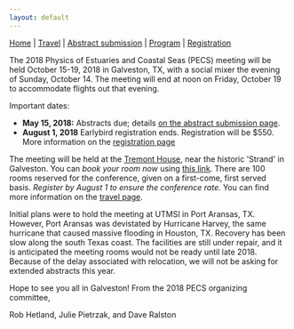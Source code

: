 ```yaml
---
layout: default
---
```


[Home](./) | [Travel](./travel) | [Abstract submission](./submissions) | [Program](./program) | [Registration](./registration)


The 2018 Physics of Estuaries and Coastal Seas (PECS) meeting will be held October 15-19, 2018 in Galveston, TX, with a social mixer the evening of Sunday, October 14. The meeting will end at noon on Friday, October 19 to accommodate flights out that evening.

Important dates: 
 - **May 15, 2018:** Abstracts due; details [on the abstract submission page](./submissions).
 - **August 1, 2018** Earlybird registration ends. Registration will be $550. More information on the [registration page](./registration)
  

The meeting will be held at the [Tremont House](http://www.thetremonthouse.com/), near the historic 'Strand' in Galveston. You can *book your room now* using [this link](https://www.wyndhamhotels.com/wyndham-grand/galveston-texas/the-tremont-house-a-wyndham-grand-hotel/rooms-rates?brand_id=WY&brand_tier=hr&checkin_date=10/14/2018&checkout_date=10/19/2018&useWRPoints=false&children=0&group_code=1014496PH). There are 100 rooms reserved for the conference, given on a first-come, first served basis. *Register by August 1 to ensure the conference rate.* You can find more information on the [travel page](./travel).

Initial plans were to hold the meeting at UTMSI in Port Aransas, TX. However, Port Aransas was devistated by Hurricane Harvey, the same hurricane that caused massive flooding in Houston, TX. Recovery has been slow along the south Texas coast. The facilities are still under repair, and it is anticipated the meeting rooms would not be ready until late 2018. Because of the delay associated with relocation, we will not be asking for extended abstracts this year.

Hope to see you all in Galveston! From the 2018 PECS organizing committee,

Rob Hetland, Julie Pietrzak, and Dave Ralston
